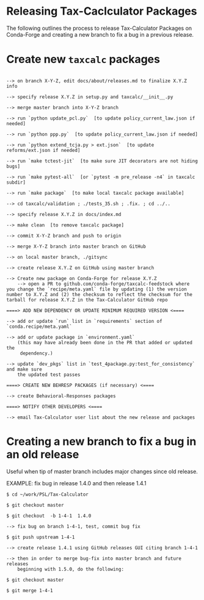 Releasing Tax-Caclculator Packages
==================================

The following outlines the process to release Tax-Calculator Packages
on Conda-Forge and creating a new branch to fix a bug in a previous
release.

Create new `taxcalc` packages
=============================
```

--> on branch X-Y-Z, edit docs/about/releases.md to finalize X.Y.Z info

--> specify release X.Y.Z in setup.py and taxcalc/__init__.py

--> merge master branch into X-Y-Z branch

--> run `python update_pcl.py`  [to update policy_current_law.json if needed]

--> run `python ppp.py`  [to update policy_current_law.json if needed]

--> run `python extend_tcja.py > ext.json`  [to update reforms/ext.json if needed]

--> run `make tctest-jit`  [to make sure JIT decorators are not hiding bugs]

--> run `make pytest-all`  [or `pytest -m pre_release -n4` in taxcalc subdir]

--> run `make package`  [to make local taxcalc package available]

--> cd taxcalc/validation ; ./tests_35.sh ; .fix. ; cd ../..

--> specify release X.Y.Z in docs/index.md

--> make clean  [to remove taxcalc package]

--> commit X-Y-Z branch and push to origin

--> merge X-Y-Z branch into master branch on GitHub

--> on local master branch, ./gitsync

--> create release X.Y.Z on GitHub using master branch

--> Create new package on Conda-Forge for release X.Y.Z
    --> open a PR to github.com/conda-forge/taxcalc-feedstock where you change the `recipe/meta.yaml` file by updating (1) the version number to X.Y.Z and (2) the checksum to reflect the checksum for the tarball for release X.Y.Z in the Tax-Calculator GitHub repo

====> ADD NEW DEPENDENCY OR UPDATE MINIMUM REQUIRED VERSION <====

--> add or update `run` list in `requirements` section of `conda.recipe/meta.yaml`

--> add or update package in `environment.yaml`
    (this may have already been done in the PR that added or updated the
     dependency.)

--> update `dev_pkgs` list in `test_4package.py:test_for_consistency` and make sure
    the updated test passes

====> CREATE NEW BEHRESP PACKAGES (if necessary) <====

--> create Behavioral-Responses packages

====> NOTIFY OTHER DEVELOPERS <====

--> email Tax-Calculator user list about the new release and packages
```


Creating a new branch to fix a bug in an old release
====================================================

Useful when tip of master branch includes major changes since old release.

EXAMPLE: fix bug in release 1.4.0 and then release 1.4.1

```
$ cd ~/work/PSL/Tax-Calculator

$ git checkout master

$ git checkout  -b 1-4-1  1.4.0

--> fix bug on branch 1-4-1, test, commit bug fix

$ git push upstream 1-4-1

--> create release 1.4.1 using GitHub releases GUI citing branch 1-4-1

--> then in order to merge bug-fix into master branch and future releases
    beginning with 1.5.0, do the following:

$ git checkout master

$ git merge 1-4-1
```